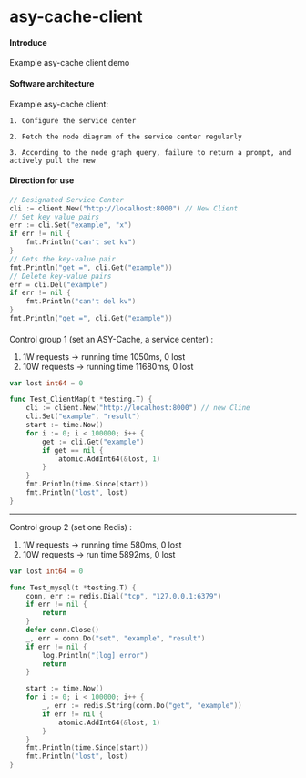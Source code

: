 # asy-cache-client

#### Introduce
Example asy-cache client demo

#### Software architecture
Example asy-cache client:

    1. Configure the service center
    
    2. Fetch the node diagram of the service center regularly
    
    3. According to the node graph query, failure to return a prompt, and actively pull the new


#### Direction for use
```go
// Designated Service Center
cli := client.New("http://localhost:8000") // New Client
// Set key value pairs
err := cli.Set("example", "x")
if err != nil {
    fmt.Println("can't set kv")
}
// Gets the key-value pair
fmt.Println("get =", cli.Get("example"))
// Delete key-value pairs
err = cli.Del("example")
if err != nil {
    fmt.Println("can't del kv")
}
fmt.Println("get =", cli.Get("example"))
```

#### 
Control group 1 (set an ASY-Cache, a service center) :

1. 1W requests -> running time 1050ms, 0 lost
2. 10W requests -> running time 11680ms, 0 lost
```go
var lost int64 = 0

func Test_ClientMap(t *testing.T) {
	cli := client.New("http://localhost:8000") // new Cline
	cli.Set("example", "result")
	start := time.Now()
	for i := 0; i < 100000; i++ { 
		get := cli.Get("example")
		if get == nil {
			atomic.AddInt64(&lost, 1)
		}
	}
	fmt.Println(time.Since(start))
	fmt.Println("lost", lost)
}
```

<hr/>

Control group 2 (set one Redis) :

1. 1W requests -> running time 580ms, 0 lost
2. 10W requests -> run time 5892ms, 0 lost
```go
var lost int64 = 0

func Test_mysql(t *testing.T) {
	conn, err := redis.Dial("tcp", "127.0.0.1:6379")
	if err != nil {
		return
	}
	defer conn.Close()
	_, err = conn.Do("set", "example", "result")
	if err != nil {
		log.Println("[log] error")
		return
	}

	start := time.Now()
	for i := 0; i < 100000; i++ {
		_, err := redis.String(conn.Do("get", "example"))
		if err != nil {
			atomic.AddInt64(&lost, 1)
		}
	}
	fmt.Println(time.Since(start))
    fmt.Println("lost", lost)
}
```